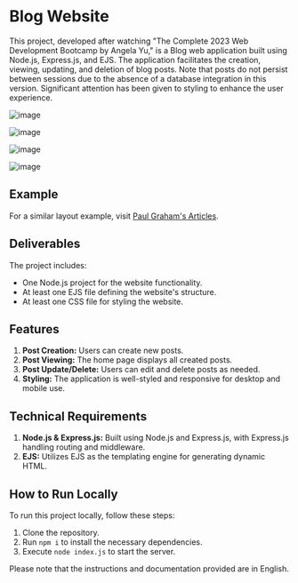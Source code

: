 # Blog Website

This project, developed after watching "The Complete 2023 Web Development Bootcamp by Angela Yu," is a Blog web application built using Node.js, Express.js, and EJS. The application facilitates the creation, viewing, updating, and deletion of blog posts. Note that posts do not persist between sessions due to the absence of a database integration in this version. Significant attention has been given to styling to enhance the user experience.

![image](https://github.com/riju951/BlogWebsite_The-Complete-2023-Web-Development-Bootcamp/assets/82694741/ddcf9c4b-6994-4c34-8a00-9cc06b682951)

![image](https://github.com/riju951/BlogWebsite_The-Complete-2023-Web-Development-Bootcamp/assets/82694741/0e5b3431-95d7-4b52-a0b8-36400ab6e14b)

![image](https://github.com/riju951/BlogWebsite_The-Complete-2023-Web-Development-Bootcamp/assets/82694741/3d11a22b-c320-44de-8644-9bc5730ca2f2)

![image](https://github.com/riju951/BlogWebsite_The-Complete-2023-Web-Development-Bootcamp/assets/82694741/f6278642-4b1c-4b3b-98a0-79053fa56edc)

## Example

For a similar layout example, visit [Paul Graham's Articles](http://www.paulgraham.com/articles.html).

## Deliverables

The project includes:

- One Node.js project for the website functionality.
- At least one EJS file defining the website's structure.
- At least one CSS file for styling the website.

## Features

1. **Post Creation:** Users can create new posts.
2. **Post Viewing:** The home page displays all created posts.
3. **Post Update/Delete:** Users can edit and delete posts as needed.
4. **Styling:** The application is well-styled and responsive for desktop and mobile use.

## Technical Requirements

1. **Node.js & Express.js:** Built using Node.js and Express.js, with Express.js handling routing and middleware.
2. **EJS:** Utilizes EJS as the templating engine for generating dynamic HTML.

## How to Run Locally

To run this project locally, follow these steps:

1. Clone the repository.
2. Run `npm i` to install the necessary dependencies.
3. Execute `node index.js` to start the server.

Please note that the instructions and documentation provided are in English.
